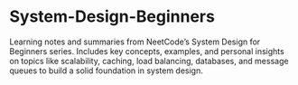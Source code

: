 # System-Design-Beginners
Learning notes and summaries from NeetCode’s System Design for Beginners series. Includes key concepts, examples, and personal insights on topics like scalability, caching, load balancing, databases, and message queues to build a solid foundation in system design.
